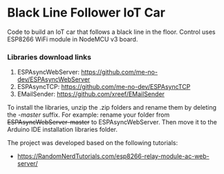 # Black Line Follower IoT Car
Code to build an IoT car that follows a black line in the floor. Control uses ESP8266 WiFi module in NodeMCU v3 board.

### Libraries download links
1) ESPAsyncWebServer: https://github.com/me-no-dev/ESPAsyncWebServer
2) ESPAsyncTCP: https://github.com/me-no-dev/ESPAsyncTCP
3) EMailSender: https://github.com/xreef/EMailSender

To install the libraries, unzip the .zip folders and rename them by deleting the *-master* suffix. 
For example: rename your folder from ~~ESPAsyncWebServer-master~~ to ESPAsyncWebServer. Then move it to the Arduino IDE installation libraries folder.

The project was developed based on the following tutorials:
- https://RandomNerdTutorials.com/esp8266-relay-module-ac-web-server/
